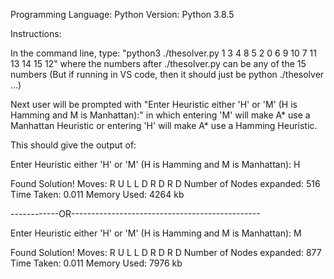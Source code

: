 Programming Language: Python Version: Python 3.8.5

Instructions:

In the command line, type: "python3 ./thesolver.py 1 3 4 8 5 2 0 6 9 10 7 11 13 14 15 12" where the numbers after ./thesolver.py can be any of the 15 numbers
(But if running in VS code, then it should just be python ./thesolver ...)

Next user will be prompted with "Enter Heuristic either 'H' or 'M' (H is Hamming and M is Manhattan):" in which entering 'M' will make A* use a Manhattan Heuristic or entering 'H' will make A* use a Hamming Heuristic.

This should give the output of:

Enter Heuristic either 'H' or 'M' (H is Hamming and M is Manhattan): H


Found Solution!
Moves: R U L L D R D R D
Number of Nodes expanded: 516
Time Taken: 0.011
Memory Used: 4264 kb

  ------------OR-----------------------------------------------

Enter Heuristic either 'H' or 'M' (H is Hamming and M is Manhattan): M


Found Solution!
Moves: R U L L D R D R D
Number of Nodes expanded: 877
Time Taken: 0.011
Memory Used: 7976 kb
